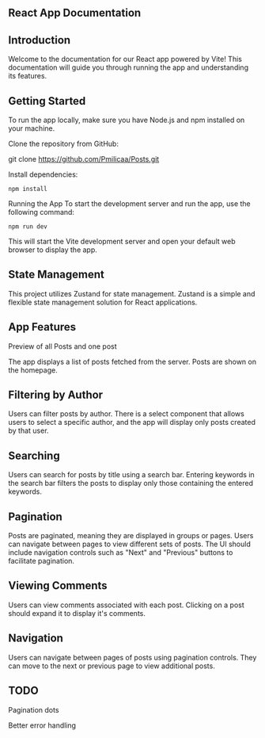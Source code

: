 ## React App Documentation


## Introduction
Welcome to the documentation for our React app powered by Vite! This documentation will guide you through running the app and understanding its features.

## Getting Started
To run the app locally, make sure you have Node.js and npm installed on your machine.

Clone the repository from GitHub:

git clone https://github.com/Pmilicaa/Posts.git


Install dependencies:

`npm install`


Running the App
To start the development server and run the app, use the following command:


`npm run dev`


This will start the Vite development server and open your default web browser to display the app.

## State Management

This project utilizes Zustand for state management. Zustand is a simple and flexible state management solution for React applications.


## App Features
Preview of all Posts and one post


The app displays a list of posts fetched from the server. Posts are shown on the homepage.

## Filtering by Author
Users can filter posts by author. There is a select component that allows users to select a specific author, and the app will display only posts created by that user.

## Searching
Users can search for posts by title using a search bar. Entering keywords in the search bar filters the posts to display only those containing the entered keywords.

## Pagination
Posts are paginated, meaning they are displayed in groups or pages. Users can navigate between pages to view different sets of posts. The UI should include navigation controls such as "Next" and "Previous" buttons to facilitate pagination.

## Viewing Comments
Users can view comments associated with each post. Clicking on a post should expand it to display it's comments.

## Navigation
Users can navigate between pages of posts using pagination controls. They can move to the next or previous page to view additional posts.

## TODO

Pagination dots

Better error handling
